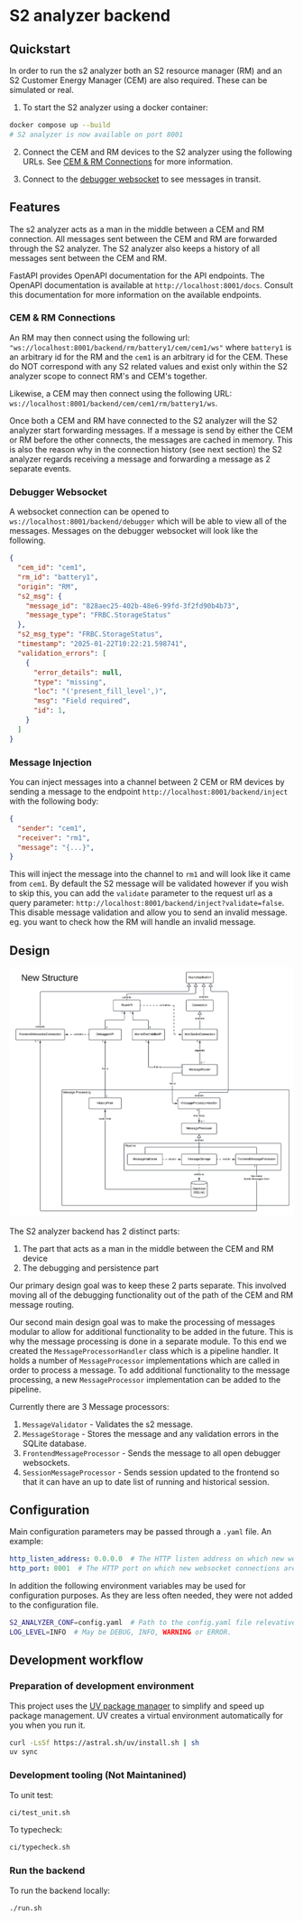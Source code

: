 # S2 analyzer backend

## Quickstart

In order to run the s2 analyzer both an S2 resource manager (RM) and an S2 Customer Energy Manager (CEM) are also
required. These can be simulated or real.

1. To start the S2 analyzer using a docker container:

```bash
docker compose up --build
# S2 analyzer is now available on port 8001
```

2. Connect the CEM and RM devices to the S2 analyzer using the following URLs. See [CEM & RM Connections](#cem--rm-connections) for more information.

3. Connect to the [debugger websocket](#debugger-websocket) to see messages in transit.

## Features

The s2 analyzer acts as a man in the middle between a CEM and RM connection. All messages sent between the CEM and RM are forwarded through the S2 analyzer. The S2 analyzer also keeps a history of all messages sent between the CEM and RM.

FastAPI provides OpenAPI documentation for the API endpoints. The OpenAPI documentation is available at `http://localhost:8001/docs`. Consult this documentation for more information on the available endpoints.

### CEM & RM Connections

An RM may then connect using the following url: `"ws://localhost:8001/backend/rm/battery1/cem/cem1/ws"`
where `battery1` is an arbitrary id for the RM and the `cem1` is an arbitrary id for the CEM. These do NOT correspond
with any S2 related values and exist only within the S2 analyzer scope to connect RM's and CEM's together.

Likewise, a CEM may then connect using the following URL: `ws://localhost:8001/backend/cem/cem1/rm/battery1/ws`.

Once both a CEM and RM have connected to the S2 analyzer will the S2 analyzer start forwarding messages.
If a message is send by either the CEM or RM before the other connects, the messages are cached in memory.
This is also the reason why in the connection history (see next section) the S2 analyzer regards receiving a message
and forwarding a message as 2 separate events.

### Debugger Websocket

A websocket connection can be opened to `ws://localhost:8001/backend/debugger` which will be able to view all of the messages. Messages on the debugger websocket will look like the following.

```json
{
  "cem_id": "cem1",
  "rm_id": "battery1",
  "origin": "RM",
  "s2_msg": {
    "message_id": "828aec25-402b-48e6-99fd-3f2fd90b4b73",
    "message_type": "FRBC.StorageStatus"
  },
  "s2_msg_type": "FRBC.StorageStatus",
  "timestamp": "2025-01-22T10:22:21.598741",
  "validation_errors": [
    {
      "error_details": null,
      "type": "missing",
      "loc": "('present_fill_level',)",
      "msg": "Field required",
      "id": 1,
    }
  ]
}
```

### Message Injection

You can inject messages into a channel between 2 CEM or RM devices by sending a message to the endpoint `http://localhost:8001/backend/inject` with the following body:

```json
{
  "sender": "cem1",
  "receiver": "rm1",
  "message": "{...}",
}
```

This will inject the message into the channel to `rm1` and will look like it came from `cem1`. By default the S2 message will be validated however if you wish to skip this, you can add the `validate` parameter to the request url as a query parameter: `http://localhost:8001/backend/inject?validate=false`. This disable message validation and allow you to send an invalid message. eg. you want to check how the RM will handle an invalid message.

## Design

![Analyzer Structure](../diagrams/s2-project_new_structure.png)

The S2 analyzer backend has 2 distinct parts:

1. The part that acts as a man in the middle between the CEM and RM device
2. The debugging and persistence part

Our primary design goal was to keep these 2 parts separate. This involved moving all of the debugging functionality out of the path of the CEM and RM message routing.

Our second main design goal was to make the processing of messages modular to allow for additional functionality to be added in the future. This is why the message processing is done in a separate module. To this end we created the `MessageProcessorHandler` class which is a pipeline handler. It holds a number of `MessageProcessor` implementations which are called in order to process a message. To add additional functionality to the message processing, a new `MessageProcessor` implementation can be added to the pipeline.

Currently there are 3 Message processors:

1. `MessageValidator` - Validates the s2 message.
2. `MessageStorage` - Stores the message and any validation errors in the SQLite database.
3. `FrontendMessageProcessor` - Sends the message to all open debugger websockets.
4. `SessionMessageProcessor` - Sends session updated to the frontend so that it can have an up to date list of running and historical session.

## Configuration

Main configuration parameters may be passed through a `.yaml` file. An example:

```yaml
http_listen_address: 0.0.0.0  # The HTTP listen address on which new websocket connections are expected.
http_port: 8001  # The HTTP port on which new websocket connections are expected.
```

In addition the following environment variables may be used for configuration purposes. As they are less often
needed, they were not added to the configuration file.

```bash
S2_ANALYZER_CONF=config.yaml  # Path to the config.yaml file relevative to the current working directory.
LOG_LEVEL=INFO  # May be DEBUG, INFO, WARNING or ERROR.
```

## Development workflow

### Preparation of development environment

This project uses the [UV package manager](https://docs.astral.sh/uv/) to simplify and speed up package management. UV creates a virtual environment automatically for you when you run it.

```bash
curl -LsSf https://astral.sh/uv/install.sh | sh
uv sync
```

### Development tooling (Not Maintanined)

To unit test:

```bash
ci/test_unit.sh
```

To typecheck:

```bash
ci/typecheck.sh
```

### Run the backend

To run the backend locally:

```bash
./run.sh
```
